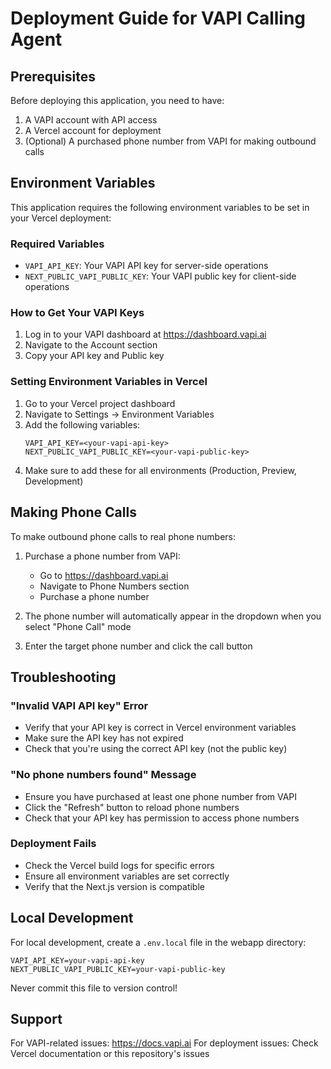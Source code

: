 # Deployment Guide for VAPI Calling Agent

## Prerequisites

Before deploying this application, you need to have:

1. A VAPI account with API access
2. A Vercel account for deployment
3. (Optional) A purchased phone number from VAPI for making outbound calls

## Environment Variables

This application requires the following environment variables to be set in your Vercel deployment:

### Required Variables

- `VAPI_API_KEY`: Your VAPI API key for server-side operations
- `NEXT_PUBLIC_VAPI_PUBLIC_KEY`: Your VAPI public key for client-side operations

### How to Get Your VAPI Keys

1. Log in to your VAPI dashboard at https://dashboard.vapi.ai
2. Navigate to the Account section
3. Copy your API key and Public key

### Setting Environment Variables in Vercel

1. Go to your Vercel project dashboard
2. Navigate to Settings → Environment Variables
3. Add the following variables:
   ```
   VAPI_API_KEY=<your-vapi-api-key>
   NEXT_PUBLIC_VAPI_PUBLIC_KEY=<your-vapi-public-key>
   ```
4. Make sure to add these for all environments (Production, Preview, Development)

## Making Phone Calls

To make outbound phone calls to real phone numbers:

1. Purchase a phone number from VAPI:
   - Go to https://dashboard.vapi.ai
   - Navigate to Phone Numbers section
   - Purchase a phone number
   
2. The phone number will automatically appear in the dropdown when you select "Phone Call" mode

3. Enter the target phone number and click the call button

## Troubleshooting

### "Invalid VAPI API key" Error
- Verify that your API key is correct in Vercel environment variables
- Make sure the API key has not expired
- Check that you're using the correct API key (not the public key)

### "No phone numbers found" Message
- Ensure you have purchased at least one phone number from VAPI
- Click the "Refresh" button to reload phone numbers
- Check that your API key has permission to access phone numbers

### Deployment Fails
- Check the Vercel build logs for specific errors
- Ensure all environment variables are set correctly
- Verify that the Next.js version is compatible

## Local Development

For local development, create a `.env.local` file in the webapp directory:

```env
VAPI_API_KEY=your-vapi-api-key
NEXT_PUBLIC_VAPI_PUBLIC_KEY=your-vapi-public-key
```

Never commit this file to version control!

## Support

For VAPI-related issues: https://docs.vapi.ai
For deployment issues: Check Vercel documentation or this repository's issues